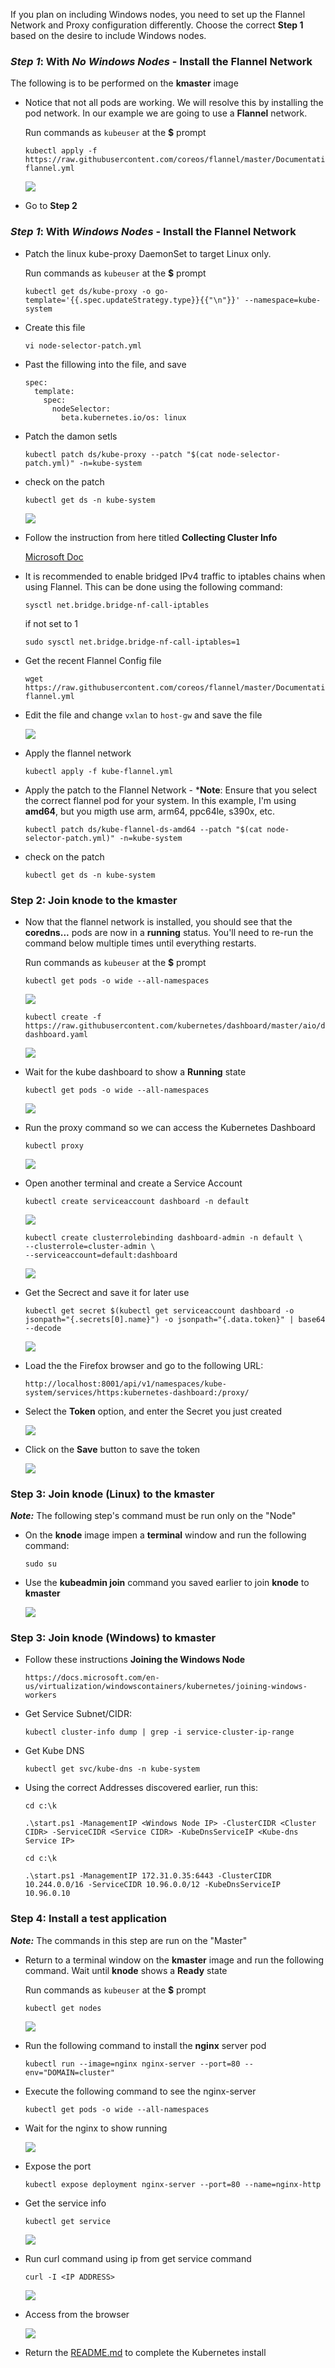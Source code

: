 
If you plan on including Windows nodes, you need to set up the Flannel Network and Proxy configuration differently. Choose the correct **Step 1** based on the desire to include Windows nodes.

### ***Step 1***: With ***No Windows Nodes*** - Install the Flannel Network

The following is to be performed on the **kmaster** image

- Notice that not all pods are working. We will resolve this by installing the pod network. In our example we are going to use a **Flannel** network. 

    Run commands as `kubeuser` at the **$** prompt
    ```
    kubectl apply -f https://raw.githubusercontent.com/coreos/flannel/master/Documentation/kube-flannel.yml
    ```

    ![](images/img33.png)

- Go to **Step 2**

### ***Step 1***: With ***Windows Nodes*** - Install the Flannel Network

- Patch the linux kube-proxy DaemonSet to target Linux only. 

    Run commands as `kubeuser` at the **$** prompt
    ```
    kubectl get ds/kube-proxy -o go-template='{{.spec.updateStrategy.type}}{{"\n"}}' --namespace=kube-system
    ```

- Create this file

    ```
    vi node-selector-patch.yml
    ```
- Past the fillowing into the file, and save

    ```
    spec:
      template:
        spec:
          nodeSelector:
            beta.kubernetes.io/os: linux
    ```

- Patch the damon setls


    ```
    kubectl patch ds/kube-proxy --patch "$(cat node-selector-patch.yml)" -n=kube-system
    ```

- check on the patch

    ```
    kubectl get ds -n kube-system
    ```

    ![](images/img33.2.png)

- Follow the instruction from here titled **Collecting Cluster Info**

    [Microsoft Doc](https://docs.microsoft.com/en-us/virtualization/windowscontainers/kubernetes/creating-a-linux-master)

- It is recommended to enable bridged IPv4 traffic to iptables chains when using Flannel. This can be done using the following command:

    ```
    sysctl net.bridge.bridge-nf-call-iptables
    ```

    if not set to 1

    ```
    sudo sysctl net.bridge.bridge-nf-call-iptables=1
    ```

- Get the recent Flannel Config file

    ```
    wget https://raw.githubusercontent.com/coreos/flannel/master/Documentation/kube-flannel.yml
    ```

- Edit the file and change `vxlan` to `host-gw` and save the file

    ![](images/img33.3.png)

- Apply the flannel network

    ```
    kubectl apply -f kube-flannel.yml
    ```

- Apply the patch to the Flannel Network - ***Note**: Ensure that you select the correct flannel pod for your system. In this example, I'm using **amd64**, but you migth use arm, arm64, ppc64le, s390x, etc.

    ```
    kubectl patch ds/kube-flannel-ds-amd64 --patch "$(cat node-selector-patch.yml)" -n=kube-system
    ```

- check on the patch

    ```
    kubectl get ds -n kube-system
    ```
    
### **Step 2**: Join knode to the kmaster


- Now that the flannel network is installed, you should see that the **coredns...** pods are now in a **running** status. You'll need to re-run the command below multiple times until everything restarts.

    Run commands as `kubeuser` at the **$** prompt
    ```
    kubectl get pods -o wide --all-namespaces
    ```

    ![](images/img34.png)

    ```
    kubectl create -f https://raw.githubusercontent.com/kubernetes/dashboard/master/aio/deploy/recommended/kubernetes-dashboard.yaml

    ```
    ![](images/img35.png)

- Wait for the kube dashboard to show a **Running** state

    ```
    kubectl get pods -o wide --all-namespaces
    ```

    ![](images/img47.png)

- Run the proxy command so we can access the Kubernetes Dashboard

    ```
    kubectl proxy
    ```

    ![](images/img36.png)

- Open another terminal and create a Service Account

    ```
    kubectl create serviceaccount dashboard -n default
    ```

    ![](images/img39.png)

    ```
    kubectl create clusterrolebinding dashboard-admin -n default \
    --clusterrole=cluster-admin \
    --serviceaccount=default:dashboard
    ```

    ![](images/img40.png)

- Get the Secrect and save it for later use

    ```
    kubectl get secret $(kubectl get serviceaccount dashboard -o jsonpath="{.secrets[0].name}") -o jsonpath="{.data.token}" | base64 --decode
    ```

    ![](images/img41.png)

- Load the the Firefox browser and go to the following URL:

    ```
    http://localhost:8001/api/v1/namespaces/kube-system/services/https:kubernetes-dashboard:/proxy/
    ```

- Select the **Token** option, and enter the Secret you just created

    ![](images/img42.png)

- Click on the **Save** button to save the token

    ![](images/img43.png)

### **Step 3**: Join knode **(Linux)** to the kmaster

***Note:*** The following step's command must be run only on the "Node"

- On the **knode** image impen a **terminal** window and run the following command:
    
    ```
    sudo su
    ```

 - Use the **kubeadmin join** command you saved earlier to join **knode** to **kmaster**

    ![](images/img224.png)

### **Step 3**: Join knode **(Windows)** to kmaster

- Follow these instructions **Joining the Windows Node**

    ```
    https://docs.microsoft.com/en-us/virtualization/windowscontainers/kubernetes/joining-windows-workers
    ```

- Get Service Subnet/CIDR:

    ```
    kubectl cluster-info dump | grep -i service-cluster-ip-range
    ```

- Get Kube DNS

    ```
    kubectl get svc/kube-dns -n kube-system
    ```

- Using the correct Addresses discovered earlier, run this:

    ```
    cd c:\k
    
    .\start.ps1 -ManagementIP <Windows Node IP> -ClusterCIDR <Cluster CIDR> -ServiceCIDR <Service CIDR> -KubeDnsServiceIP <Kube-dns Service IP>
    ```

    ```
    cd c:\k
    
    .\start.ps1 -ManagementIP 172.31.0.35:6443 -ClusterCIDR 10.244.0.0/16 -ServiceCIDR 10.96.0.0/12 -KubeDnsServiceIP 10.96.0.10
    ```
    
### **Step 4**: Install a test application

***Note:*** The commands in this step are run on the "Master"

- Return to a terminal window on the **kmaster** image and run the following command. Wait until **knode** shows a **Ready** state

    Run commands as `kubeuser` at the **$** prompt
    ```
    kubectl get nodes
    ```

    ![](images/img44.png)

- Run the following command to install the **nginx** server pod

    ```
    kubectl run --image=nginx nginx-server --port=80 --env="DOMAIN=cluster"
    ```

- Execute the following command to see the nginx-server

    ```
    kubectl get pods -o wide --all-namespaces
    ```

- Wait for the nginx to show running

    ![](images/img101.png)

- Expose the port

    ```
    kubectl expose deployment nginx-server --port=80 --name=nginx-http
    ```

- Get the service info

    ```
    kubectl get service
    ```

    ![](images/img102.png)

- Run curl command using ip from get service command

    ```
    curl -I <IP ADDRESS>
    ```

    ![](images/img103.png)

- Access from the browser

    ![](images/img223.png)

- Return the [README.md](./README.md) to complete the Kubernetes install
